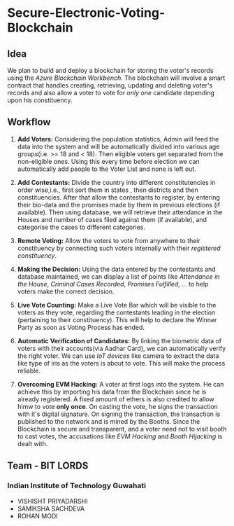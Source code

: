 # Secure-Electronic-Voting-Blockchain
## Idea
We plan to build and deploy a blockchain for storing the voter's records using the *Azure Blockchain Workbench*. The blockchain will involve a smart contract that handles creating, retrieving, updating and deleting voter's records and also allow a voter to vote for *only one* candidate depending upon his constituency.

## Workflow
1. **Add Voters:** Considering the population statistics, Admin will feed the data into the system and will be automatically divided into various age groups(i.e. >= 18 and < 18).
Then eligible voters get separated from the non-eligible ones.
Using this every time before election we can automatically add people to the Voter List and none is left out.

2. **Add Contestants:** Divide the country into different constitutencies in order wise,i.e., first sort them in states , then districts and then constituencies. After that allow the contestants to register, by entering their bio-data and the promises made by them in previous elections (if available). Then using database, we will retrieve their attendance in the Houses and number of cases filed against them (if available), and categorise the cases to different categories.

3. **Remote Voting:** Allow the voters to vote from anywhere to their constituency by connecting such voters internally with their *registered constituency*.

4. **Making the Decision:** Using the data entered by the contestants and database maintained, we can display a list of points like *Attendance in the House*, *Criminal Cases Recorded*, *Promises Fulfilled*, ... to help voters make the correct decision.

5. **Live Vote Counting:** Make a Live Vote Bar which will be visible to the voters as they vote, regarding the contestants leading in the election (pertaining to their constituency). This will help to declare the Winner Party as soon as Voting Process has ended.

6. **Automatic Verification of Candidates:** By linking the biometric data of voters with their accounts(via Aadhar Card), we can automatically verify the right voter. We can use *IoT devices* like camera to extract the data like type of iris as the voters is about to vote. This will make the process reliable.

7. **Overcoming EVM Hacking:** A voter at first logs into the system. He can achieve this by importing his data from the Blockchain since he is already registered. A fixed amount of ethers is also credited to allow himw to vote **only once**. On casting the vote, he signs the transaction with it's digital signature. On signing the transaction, the transaction is published to the network and is mined by the Booths. Since the Blockchain is secure and transparent, and a voter need not to visit booth to cast votes, the accusations like *EVM Hacking* and *Booth Hijacking* is dealt with.

## Team - BIT LORDS

### Indian Institute of Technology Guwahati

- VISHISHT PRIYADARSHI
- SAMIKSHA SACHDEVA
- ROHAN MODI

